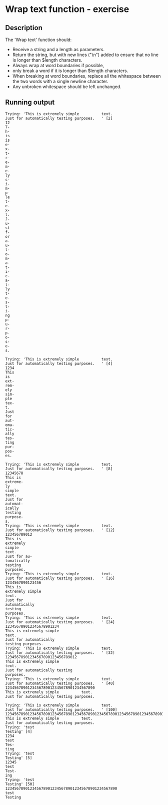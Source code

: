 # Wrap text function - exercise
## Description
The 'Wrap text' function should:
- Receive a string and a length as parameters.
- Return the string, but with new lines ("\n") added to ensure that no line is longer than $length characters. 
- Always wrap at word boundaries if possible, 
- only break a word if it is longer than $length characters. 
- When breaking at word boundaries, replace all the whitespace between the two words with a single newline character. 
- Any unbroken whitespace should be left unchanged.

## Running output 
```
Trying: 'This is extremely simple          text.
Just for automatically testing purposes.   ' [2]
12
T-
h-
is
is
e-
x-
t-
r-
e-
m-
e-
ly
s-
i-
m-
p-
le
t-
e-
x-
t.
J-
u-
st
f-
or
a-
u-
t-
o-
m-
a-
t-
i-
c-
a-
l-
ly
t-
e-
s-
t-
i-
ng
p-
u-
r-
p-
o-
s-
e-
s.

Trying: 'This is extremely simple          text.
Just for automatically testing purposes.   ' [4]
1234
This
is 
ext-
rem-
ely 
sim-
ple 
tex-
t.
Just
for 
aut-
oma-
tic-
ally
tes-
ting
pur-
pos-
es. 

Trying: 'This is extremely simple          text.
Just for automatically testing purposes.   ' [8]
12345678
This is 
extreme-
ly 
simple 
text.
Just for
automat-
ically 
testing 
purpose-
s.   
Trying: 'This is extremely simple          text.
Just for automatically testing purposes.   ' [12]
123456789012
This is 
extremely 
simple 
text.
Just for au-
tomatically 
testing 
purposes.   
Trying: 'This is extremely simple          text.
Just for automatically testing purposes.   ' [16]
1234567890123456
This is 
extremely simple
text.
Just for 
automatically 
testing 
purposes.   
Trying: 'This is extremely simple          text.
Just for automatically testing purposes.   ' [24]
123456789012345678901234
This is extremely simple
text.
Just for automatically 
testing purposes.   
Trying: 'This is extremely simple          text.
Just for automatically testing purposes.   ' [32]
12345678901234567890123456789012
This is extremely simple 
text.
Just for automatically testing 
purposes.   
Trying: 'This is extremely simple          text.
Just for automatically testing purposes.   ' [40]
1234567890123456789012345678901234567890
This is extremely simple          text.
Just for automatically testing purposes.

Trying: 'This is extremely simple          text.
Just for automatically testing purposes.   ' [100]
1234567890123456789012345678901234567890123456789012345678901234567890123456789012345678901234567890
This is extremely simple          text.
Just for automatically testing purposes.   
Trying: 'test
Testing' [4]
1234
test
Tes-
ting
Trying: 'test
Testing' [5]
12345
test
Test-
ing
Trying: 'test
Testing' [50]
12345678901234567890123456789012345678901234567890
test
Testing


```
